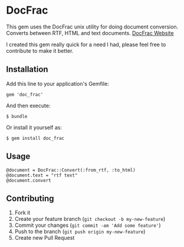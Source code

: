 # DocFrac

This gem uses the DocFrac unix utility for doing document conversion. Converts between RTF, HTML and text documents.
[DocFrac Website](http://docfrac.net/wordpress/)

I created this gem really quick for a need I had, please feel free to contribute to make it better.

## Installation

Add this line to your application's Gemfile:

    gem 'doc_frac'

And then execute:

    $ bundle

Or install it yourself as:

    $ gem install doc_frac

## Usage

    @document = DocFrac::Convert(:from_rtf, :to_html)
    @document.text = "rtf text"
    @document.convert

## Contributing

1. Fork it
2. Create your feature branch (`git checkout -b my-new-feature`)
3. Commit your changes (`git commit -am 'Add some feature'`)
4. Push to the branch (`git push origin my-new-feature`)
5. Create new Pull Request
